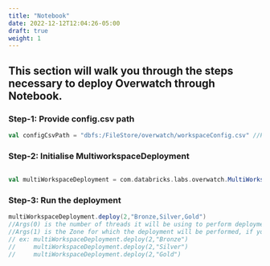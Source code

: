```yaml
---
title: "Notebook"
date: 2022-12-12T12:04:26-05:00
draft: true
weight: 1
---
```

## This section will walk you through the steps necessary to deploy Overwatch through Notebook.

### Step-1: Provide config.csv path

```scala
val configCsvPath = "dbfs:/FileStore/overwatch/workspaceConfig.csv" //Provide the path of the config.csv
```

### Step-2: Initialise MultiworkspaceDeployment

```scala

val multiWorkspaceDeployment = com.databricks.labs.overwatch.MultiWorkspaceDeployment(configCsvPath,"/mnt/tmp/overwatch/templocation") // Path /mnt/tmp/overwatch/templocation is a temp location which will be used as a temp storage.It will be automatically cleaned after each run.

```

### Step-3: Run the deployment
```scala
multiWorkspaceDeployment.deploy(2,"Bronze,Silver,Gold")
//Args(0) is the number of threads it will be using to perform deployment.
//Args(1) is the Zone for which the deployment will be performed, if you want to perform deployment for a particular zone then it also can be given as
// ex: multiWorkspaceDeployment.deploy(2,"Bronze")
//     multiWorkspaceDeployment.deploy(2,"Silver")
//     multiWorkspaceDeployment.deploy(2,"Gold")
```


